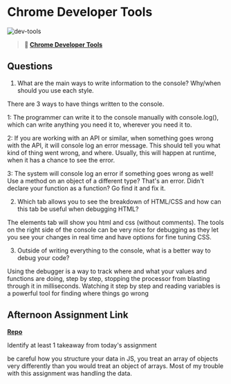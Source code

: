 # Chrome Developer Tools

![dev-tools](https://bcw.blob.core.windows.net/public/img/lesson-images/4571780153354770)

> **📖 [Chrome Developer Tools](https://codeworksacademy.com/fs-student-guide/resources/wk2/03-Chrome-Dev-Tools)**

## Questions

1. What are the main ways to write information to the console? Why/when should you use each style.

There are 3 ways to have things written to the console. 

1: The programmer can write it to the console manually with console.log(), which can write anything you need it to, wherever you need it to.

2: If you are working with an API or similar, when something goes wrong with the API, it will console log an error message. This should tell you what kind of thing went wrong, and where. Usually, this will happen at runtime, when it has a chance to see the error.

3: The system will console log an error if something goes wrong as well! Use a method on an object of a different type? That's an error. Didn't declare your function as a function? Go find it and fix it.

2. Which tab allows you to see the breakdown of HTML/CSS and how can this tab be useful when debugging HTML?

The elements tab will show you html and css (without comments). The tools on the right side of the console can be very nice for debugging as they let you see your changes in real time and have options for fine tuning CSS.

3. Outside of writing everything to the console, what is a better way to debug your code?


Using the debugger is a way to track where and what your values and functions are doing, step by step, stopping the processor from blasting through it in milliseconds. Watching it step by step and reading variables is a powerful tool for finding where things go wrong

## Afternoon Assignment Link

**[Repo](https://github.com/DMGCK/ice-cream-parlor)**

Identify at least 1 takeaway from today's assignment

be careful how you structure your data in JS, you treat an array of objects very differently than you would treat an object of arrays. Most of my trouble with this assignment was handling the data.